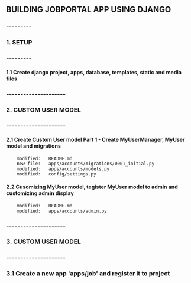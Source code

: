 ## BUILDING JOBPORTAL APP USING DJANGO


### ---------
### 1. SETUP
### ---------

#### 1.1 Create django project, apps, database, templates, static and media files


### ---------------------
### 2. CUSTOM USER MODEL 
### ---------------------


#### 2.1 Create Custom User model Part 1 -  Create MyUserManager, MyUser model and migrations

        modified:   README.md
        new file:   apps/accounts/migrations/0001_initial.py
        modified:   apps/accounts/models.py
        modified:   config/settings.py


#### 2.2 Cusomizing MyUser model, tegister MyUser model to admin and customizing admin display

        modified:   README.md
        modified:   apps/accounts/admin.py


### ---------------------
### 3. CUSTOM USER MODEL 
### ---------------------


### 3.1 Create a new app 'apps/job' and register it to project

